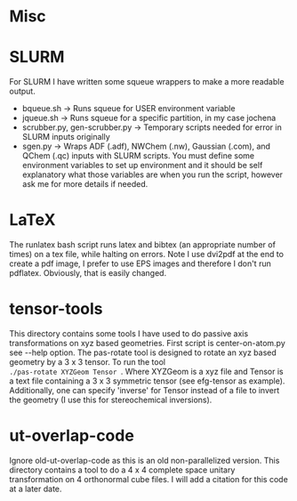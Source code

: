 Misc
===

SLURM
==
For SLURM I have written some squeue wrappers to make a more readable output.
* bqueue.sh -> Runs squeue for USER environment variable
* jqueue.sh -> Runs squeue for a specific partition, in my case jochena
* scrubber.py, gen-scrubber.py -> Temporary scripts needed for error in SLURM inputs originally
* sgen.py -> Wraps ADF (.adf), NWChem (.nw), Gaussian (.com), and QChem (.qc) inputs with SLURM scripts.
You must define some environment variables to set up environment and it should be self explanatory what
those variables are when you run the script, however ask me for more details if needed.

LaTeX
==
The runlatex bash script runs latex and bibtex (an appropriate number of times) on a tex file, while
halting on errors. Note I use dvi2pdf at the end to create a pdf image, I prefer to use EPS images and
therefore I don't run pdflatex. Obviously, that is easily changed.

tensor-tools
==
This directory contains some tools I have used to do passive axis transformations on xyz based geometries. First script
is center-on-atom.py see --help option. The pas-rotate tool is designed to rotate an xyz based geometry by a 3 x 3 tensor.
To run the tool <code> ./pas-rotate XYZGeom Tensor </code>. Where XYZGeom is a xyz file and Tensor is a text file containing
a 3 x 3 symmetric tensor (see efg-tensor as example). Additionally, one can specify 'inverse' for Tensor instead of a file to
invert the geometry (I use this for stereochemical inversions). 

ut-overlap-code
==
Ignore old-ut-overlap-code as this is an old non-parallelized version. This directory contains a tool to do a 4 x 4 complete space
unitary transformation on 4 orthonormal cube files. I will add a citation for this code at a later date.
